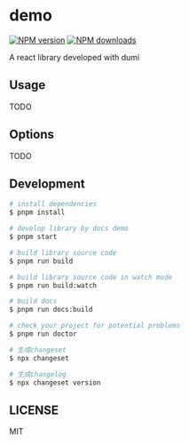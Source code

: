 # demo

[![NPM version](https://img.shields.io/npm/v/demo.svg?style=flat)](https://npmjs.org/package/demo)
[![NPM downloads](http://img.shields.io/npm/dm/demo.svg?style=flat)](https://npmjs.org/package/demo)

A react library developed with dumi

## Usage

TODO

## Options

TODO

## Development

```bash
# install dependencies
$ pnpm install

# develop library by docs demo
$ pnpm start

# build library source code
$ pnpm run build

# build library source code in watch mode
$ pnpm run build:watch

# build docs
$ pnpm run docs:build

# check your project for potential problems
$ pnpm run doctor

# 生成changeset
$ npx changeset

# 生成changelog
$ npx changeset version
```

## LICENSE

MIT
